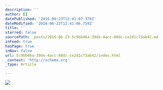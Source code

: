 ```yaml
---
description: ''
author: []
datePublished: '2016-06-23T12:41:07.378Z'
dateModified: '2016-06-23T12:41:06.759Z'
title: ''
starred: false
sourcePath: _posts/2016-06-23-5c9bb46a-39de-4acc-88dc-ce2d1c73ab42.md
inFeed: true
hasPage: true
inNav: false
url: 5c9bb46a-39de-4acc-88dc-ce2d1c73ab42/index.html
_context: 'http://schema.org'
_type: Article

---
```

![](https://the-grid-user-content.s3-us-west-2.amazonaws.com/bed76675-e1a7-4105-88c5-d5e6f614997f.jpg)